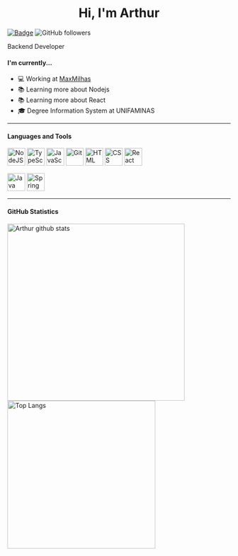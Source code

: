 <h1 align="center">Hi, I'm Arthur</h1>

[![Badge](https://img.shields.io/static/v1?label=&message=Arthur&color=blue&style=flat-square&logo=Linkedin&logoColor=white&link=https://www.linkedin.com/in/arthurgmachado/)](https://www.linkedin.com/in/arthurgmachado/)
![GitHub followers](https://img.shields.io/github/followers/arthurgmr?label=Follow&style=social)

Backend Developer

#### I'm currently...

- 💻 Working at [MaxMilhas](https://www.maxmilhas.com.br/)
- 📚 Learning more about Nodejs
- 📚 Learning more about React
- 🎓 Degree Information System at UNIFAMINAS

---

#### Languages and Tools

<p align="left"> 
 <img src="https://www.vectorlogo.zone/logos/nodejs/nodejs-icon.svg" alt="NodeJS" title="NodeJS" width="40" height="40"/> 
<img src="https://www.vectorlogo.zone/logos/typescriptlang/typescriptlang-icon.svg" alt="TypeScript" title="TypeScript" width="40" height="40"/>
<img src="https://upload.vectorlogo.zone/logos/javascript/images/239ec8a4-163e-4792-83b6-3f6d96911757.svg" alt="JavaScript" title="JavaScript" width="40" height="40"/>
<img src="https://www.vectorlogo.zone/logos/git-scm/git-scm-icon.svg" alt="Git" title="Git" width="40" height="40"/> 
<img src="https://www.vectorlogo.zone/logos/w3_html5/w3_html5-icon.svg" alt="HTML" title="HTML" width="40" height="40"/> 
<img src="https://www.vectorlogo.zone/logos/w3_css/w3_css-icon.svg" alt="CSS" title="CSS" width="40" height="40"/> 
<img src="https://www.vectorlogo.zone/logos/reactjs/reactjs-icon.svg" alt="React" title="React" width="40" height="40"/>
<p align="left"> 
 <img src="https://www.vectorlogo.zone/logos/java/java-icon.svg" alt="Java" title="Java" width="40" height="40"/>
 <img src="https://www.vectorlogo.zone/logos/springio/springio-icon.svg" alt="Spring" title="Spring" width="40" height="40"/>


---

#### GitHub Statistics

<p align="left">
  <img src="https://github-readme-stats.vercel.app/api?username=arthurgmr&count_private=true&show_icons=true&theme=radical" alt="Arthur github stats" width="400"/>
  <img src="https://github-readme-stats.vercel.app/api/top-langs/?username=arthurgmr&layout=compact&exclude_repo=exposure-fusion&theme=radical" alt="Top Langs" width="334"/>
</p>

